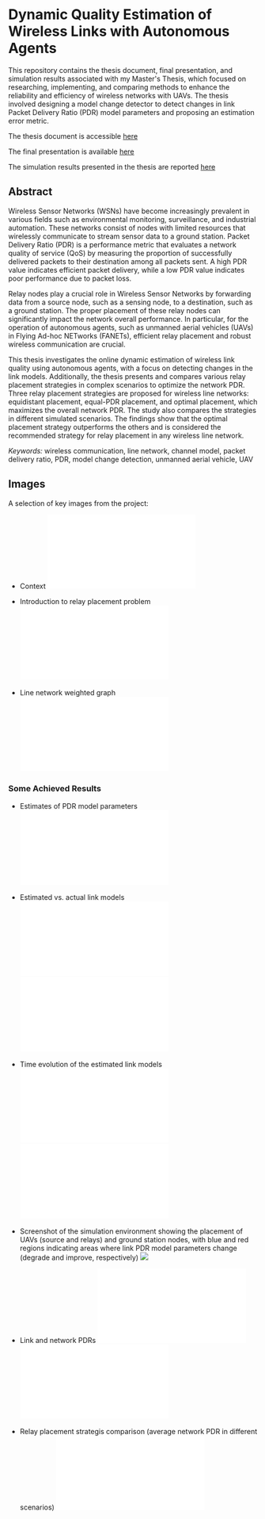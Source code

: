 # Dynamic Quality Estimation of Wireless Links with Autonomous Agents

This repository contains the thesis document, final presentation, and simulation results associated with my Master's Thesis, which focused on researching, implementing, and comparing methods to enhance the reliability and efficiency of wireless networks with UAVs. The thesis involved designing a model change detector to detect changes in link Packet Delivery Ratio (PDR) model parameters and proposing an estimation error metric.

The thesis document is accessible [here](https://github.com/vbisog/wireless-link-quality-thesis/Dynamic_Quality_Estimation_of_Wireless_Links_with_Autonomous_Agents.pdf)

The final presentation is available [here](blob/main/presentation.pdf)

The simulation results presented in the thesis are reported [here](https://github.com/vbisog/wireless-link-quality-thesis/simulations)


## Abstract

Wireless Sensor Networks (WSNs) have become increasingly prevalent in various fields such as environmental monitoring, surveillance, and industrial automation. These networks consist of nodes with limited resources that wirelessly communicate to stream sensor data to a ground station. Packet Delivery Ratio (PDR) is a performance metric that evaluates a network quality of service (QoS) by measuring the proportion of successfully delivered packets to their destination among all packets sent. A high PDR value indicates efficient packet delivery, while a low PDR value indicates poor performance due to packet loss.

Relay nodes play a crucial role in Wireless Sensor Networks by forwarding data from a source node, such as a sensing node, to a destination, such as a ground station. The proper placement of these relay nodes can significantly impact the network overall performance. In particular, for the operation of autonomous agents, such as unmanned aerial vehicles (UAVs) in Flying Ad-hoc NETworks (FANETs), efficient relay placement and robust wireless communication are crucial.

This thesis investigates the online dynamic estimation of wireless link quality using autonomous agents, with a focus on detecting changes in the link models. Additionally, the thesis presents and compares various relay placement strategies in complex scenarios to optimize the network PDR. Three relay placement strategies are proposed for wireless line networks: equidistant placement, equal-PDR placement, and optimal placement, which maximizes the overall network PDR. The study also compares the strategies in different simulated scenarios. The findings show that the optimal placement strategy outperforms the others and is considered the recommended strategy for relay placement in any wireless line network.

_Keywords:_ wireless communication, line network, channel model, packet delivery ratio, PDR, model change detection, unmanned aerial vehicle, UAV


## Images

A selection of key images from the project:

* Context
![](img/dual_link_network_schematic_link.drawio.pdf)

* Introduction to relay placement problem
![](img/dual_link_placements_comparison.pdf)

* Line network weighted graph
![](img/lineNetwork__1_2_3_4_5_6_7.drawio.pdf)

### Some Achieved Results

* Estimates of PDR model parameters
![](simulations/2023_02_05__22_15_35__DRPe__c/images_pdr/R_alpha__4,5.pdf)

* Estimated vs. actual link models
![](simulations/2023_02_05__22_15_35__DRPe__c/images_pdr/P__4,5.pdf)
![](simulations/2023_02_05__22_15_35__DRPe__c/images_pdr/P__5,6.pdf)

* Time evolution of the estimated link models
![](simulations/2023_02_05__22_15_35__DRPe__c/images_pdr/3D_P__4,5.pdf)
![](simulations/2023_02_05__22_15_35__DRPe__c/images_pdr/3D_P__5,6.pdf)

* Screenshot of the simulation environment showing the placement of UAVs (source and relays) and ground station nodes, with blue and red regions indicating areas where link PDR model parameters change (degrade and improve, respectively)
![](simulations/2023_02_05__22_15_35__DRPe__c/k_C.png)

* Link and network PDRs
![](simulations/2023_02_05__22_15_35__DRPe__c/images_pdr/P__net.pdf)
![](simulations/2023_02_05__22_15_35__DRPe__c/images_pdr/3D_P__net.pdf)

* Relay placement strategis comparison (average network PDR in different scenarios)
![](img/Pnet__histo.pdf)
